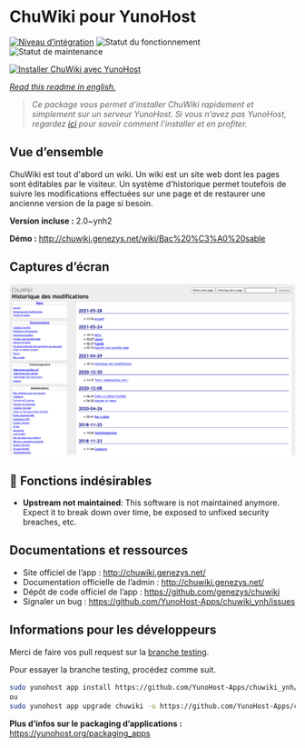 <!--
N.B.: This README was automatically generated by https://github.com/YunoHost/apps/tree/master/tools/README-generator
It shall NOT be edited by hand.
-->

# ChuWiki pour YunoHost

[![Niveau d’intégration](https://dash.yunohost.org/integration/chuwiki.svg)](https://dash.yunohost.org/appci/app/chuwiki) ![Statut du fonctionnement](https://ci-apps.yunohost.org/ci/badges/chuwiki.status.svg) ![Statut de maintenance](https://ci-apps.yunohost.org/ci/badges/chuwiki.maintain.svg)

[![Installer ChuWiki avec YunoHost](https://install-app.yunohost.org/install-with-yunohost.svg)](https://install-app.yunohost.org/?app=chuwiki)

*[Read this readme in english.](./README.md)*

> *Ce package vous permet d’installer ChuWiki rapidement et simplement sur un serveur YunoHost.
Si vous n’avez pas YunoHost, regardez [ici](https://yunohost.org/#/install) pour savoir comment l’installer et en profiter.*

## Vue d’ensemble

ChuWiki est tout d'abord un wiki. Un wiki est un site web dont les pages sont éditables par le visiteur. Un système d'historique permet toutefois de suivre les modifications effectuées sur une page et de restaurer une ancienne version de la page si besoin.

**Version incluse :** 2.0~ynh2

**Démo :** http://chuwiki.genezys.net/wiki/Bac%20%C3%A0%20sable

## Captures d’écran

![Capture d’écran de ChuWiki](./doc/screenshots/screenshot.png)

## :red_circle: Fonctions indésirables

- **Upstream not maintained**: This software is not maintained anymore. Expect it to break down over time, be exposed to unfixed security breaches, etc.

## Documentations et ressources

* Site officiel de l’app : <http://chuwiki.genezys.net/>
* Documentation officielle de l’admin : <http://chuwiki.genezys.net/>
* Dépôt de code officiel de l’app : <https://github.com/genezys/chuwiki>
* Signaler un bug : <https://github.com/YunoHost-Apps/chuwiki_ynh/issues>

## Informations pour les développeurs

Merci de faire vos pull request sur la [branche testing](https://github.com/YunoHost-Apps/chuwiki_ynh/tree/testing).

Pour essayer la branche testing, procédez comme suit.

``` bash
sudo yunohost app install https://github.com/YunoHost-Apps/chuwiki_ynh/tree/testing --debug
ou
sudo yunohost app upgrade chuwiki -u https://github.com/YunoHost-Apps/chuwiki_ynh/tree/testing --debug
```

**Plus d’infos sur le packaging d’applications :** <https://yunohost.org/packaging_apps>